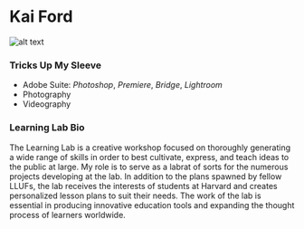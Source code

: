 # Kai Ford
![alt text](https://files.slack.com/files-pri/T0HTW3H0V-F012F4JM03V/tea.jpg?pub_secret=c3d8cab2e9)
### Tricks Up My Sleeve
 * Adobe Suite: _Photoshop_, _Premiere_, _Bridge_, _Lightroom_
 *  Photography
 *  Videography
 
### Learning Lab Bio

   The Learning Lab is a creative workshop focused on thoroughly generating a wide range of skills in order to best cultivate, express, and teach ideas to the public at large. My role is to serve as a labrat of sorts for the numerous projects developing at the lab. In addition to the plans spawned by fellow LLUFs, the lab receives the interests  of students at Harvard and creates personalized lesson plans to suit their needs. The work of the lab is essential in producing innovative education tools and expanding the thought process of learners worldwide. 
